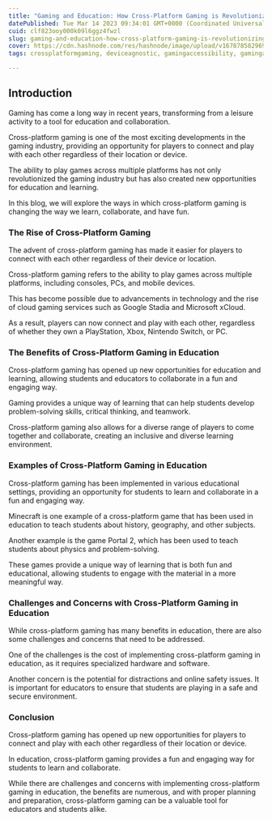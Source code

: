 ```yaml
---
title: "Gaming and Education: How Cross-Platform Gaming is Revolutionizing Learning"
datePublished: Tue Mar 14 2023 09:34:01 GMT+0000 (Coordinated Universal Time)
cuid: clf823ooy000k09l6ggz4fwzl
slug: gaming-and-education-how-cross-platform-gaming-is-revolutionizing-learning
cover: https://cdn.hashnode.com/res/hashnode/image/upload/v1678785829691/25bb6a1b-ca19-4b85-b6f4-0661e2897b55.jpeg
tags: crossplatformgaming, deviceagnostic, gamingaccessibility, gaminganywhere, playanytime

---
```


## Introduction

Gaming has come a long way in recent years, transforming from a leisure activity to a tool for education and collaboration.

Cross-platform gaming is one of the most exciting developments in the gaming industry, providing an opportunity for players to connect and play with each other regardless of their location or device.

The ability to play games across multiple platforms has not only revolutionized the gaming industry but has also created new opportunities for education and learning.

In this blog, we will explore the ways in which cross-platform gaming is changing the way we learn, collaborate, and have fun.

### The Rise of Cross-Platform Gaming

The advent of cross-platform gaming has made it easier for players to connect with each other regardless of their device or location.

Cross-platform gaming refers to the ability to play games across multiple platforms, including consoles, PCs, and mobile devices.

This has become possible due to advancements in technology and the rise of cloud gaming services such as Google Stadia and Microsoft xCloud.

As a result, players can now connect and play with each other, regardless of whether they own a PlayStation, Xbox, Nintendo Switch, or PC.

### The Benefits of Cross-Platform Gaming in Education

Cross-platform gaming has opened up new opportunities for education and learning, allowing students and educators to collaborate in a fun and engaging way.

Gaming provides a unique way of learning that can help students develop problem-solving skills, critical thinking, and teamwork.

Cross-platform gaming also allows for a diverse range of players to come together and collaborate, creating an inclusive and diverse learning environment.

### Examples of Cross-Platform Gaming in Education

Cross-platform gaming has been implemented in various educational settings, providing an opportunity for students to learn and collaborate in a fun and engaging way.

Minecraft is one example of a cross-platform game that has been used in education to teach students about history, geography, and other subjects.

Another example is the game Portal 2, which has been used to teach students about physics and problem-solving.

These games provide a unique way of learning that is both fun and educational, allowing students to engage with the material in a more meaningful way.

### Challenges and Concerns with Cross-Platform Gaming in Education

While cross-platform gaming has many benefits in education, there are also some challenges and concerns that need to be addressed.

One of the challenges is the cost of implementing cross-platform gaming in education, as it requires specialized hardware and software.

Another concern is the potential for distractions and online safety issues. It is important for educators to ensure that students are playing in a safe and secure environment.

### Conclusion

Cross-platform gaming has opened up new opportunities for players to connect and play with each other regardless of their location or device.

In education, cross-platform gaming provides a fun and engaging way for students to learn and collaborate.

While there are challenges and concerns with implementing cross-platform gaming in education, the benefits are numerous, and with proper planning and preparation, cross-platform gaming can be a valuable tool for educators and students alike.